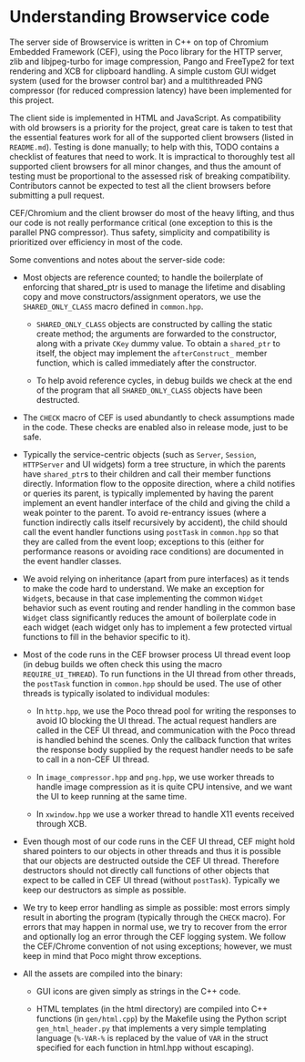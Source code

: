 # Understanding Browservice code

The server side of Browservice is written in C++ on top of Chromium Embedded Framework (CEF), using the Poco library for the HTTP server, zlib and libjpeg-turbo for image compression, Pango and FreeType2 for text rendering and XCB for clipboard handling. A simple custom GUI widget system (used for the browser control bar) and a multithreaded PNG compressor (for reduced compression latency) have been implemented for this project.

The client side is implemented in HTML and JavaScript. As compatibility with old browsers is a priority for the project, great care is taken to test that the essential features work for all of the supported client browsers (listed in `README.md`). Testing is done manually; to help with this, TODO contains a checklist of features that need to work. It is impractical to thoroughly test all supported client browsers for all minor changes, and thus the amount of testing must be proportional to the assessed risk of breaking compatibility. Contributors cannot be expected to test all the client browsers before submitting a pull request.

CEF/Chromium and the client browser do most of the heavy lifting, and thus our code is not really performance critical (one exception to this is the parallel PNG compressor). Thus safety, simplicity and compatibility is prioritized over efficiency in most of the code.

Some conventions and notes about the server-side code:

- Most objects are reference counted; to handle the boilerplate of enforcing that shared_ptr is used to manage the lifetime and disabling copy and move constructors/assignment operators, we use the `SHARED_ONLY_CLASS` macro defined in `common.hpp`.

  - `SHARED_ONLY_CLASS` objects are constructed by calling the static create method; the arguments are forwarded to the constructor, along with a private `CKey` dummy value. To obtain a `shared_ptr` to itself, the object may implement the `afterConstruct_` member function, which is called immediately after the constructor.

  - To help avoid reference cycles, in debug builds we check at the end of the program that all `SHARED_ONLY_CLASS` objects have been destructed.

- The `CHECK` macro of CEF is used abundantly to check assumptions made in the code. These checks are enabled also in release mode, just to be safe.

- Typically the service-centric objects (such as `Server`, `Session`, `HTTPServer` and UI widgets) form a tree structure, in which the parents have `shared_ptr`s to their children and call their member functions directly. Information flow to the opposite direction, where a child notifies or queries its parent, is typically implemented by having the parent implement an event handler interface of the child and giving the child a weak pointer to the parent. To avoid re-entrancy issues (where a function indirectly calls itself recursively by accident), the child should call the event handler functions using `postTask` in `common.hpp` so that they are called from the event loop; exceptions to this (either for performance reasons or avoiding race conditions) are documented in the event handler classes.

- We avoid relying on inheritance (apart from pure interfaces) as it tends to make the code hard to understand. We make an exception for `Widget`s, because in that case implementing the common `Widget` behavior such as event routing and render handling in the common base `Widget` class significantly reduces the amount of boilerplate code in each widget (each widget only has to implement a few protected virtual functions to fill in the behavior specific to it).

- Most of the code runs in the CEF browser process UI thread event loop (in debug builds we often check this using the macro `REQUIRE_UI_THREAD`). To run functions in the UI thread from other threads, the `postTask` function in `common.hpp` should be used. The use of other threads is typically isolated to individual modules:

  - In `http.hpp`, we use the Poco thread pool for writing the responses to avoid IO blocking the UI thread. The actual request handlers are called in the CEF UI thread, and communication with the Poco thread is handled behind the scenes. Only the callback function that writes the response body supplied by the request handler needs to be safe to call in a non-CEF UI thread.

  - In `image_compressor.hpp` and `png.hpp`, we use worker threads to handle image compression as it is quite CPU intensive, and we want the UI to keep running at the same time.

  - In `xwindow.hpp` we use a worker thread to handle X11 events received through XCB.

- Even though most of our code runs in the CEF UI thread, CEF might hold shared pointers to our objects in other threads and thus it is possible that our objects are destructed outside the CEF UI thread. Therefore destructors should not directly call functions of other objects that expect to be called in CEF UI thread (without `postTask`). Typically we keep our destructors as simple as possible.

- We try to keep error handling as simple as possible: most errors simply result in aborting the program (typically through the `CHECK` macro). For errors that may happen in normal use, we try to recover from the error and optionally log an error through the CEF logging system. We follow the CEF/Chrome convention of not using exceptions; however, we must keep in mind that Poco might throw exceptions.

- All the assets are compiled into the binary:

  - GUI icons are given simply as strings in the C++ code.

  - HTML templates (in the html directory) are compiled into C++ functions (in `gen/html.cpp`) by the Makefile using the Python script `gen_html_header.py` that implements a very simple templating language (`%-VAR-%` is replaced by the value of `VAR` in the struct specified for each function in html.hpp without escaping).
